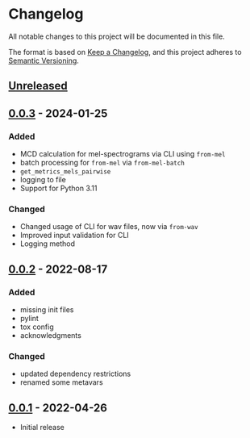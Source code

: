 # Changelog

All notable changes to this project will be documented in this file.

The format is based on [Keep a Changelog](https://keepachangelog.com/en/1.1.0/),
and this project adheres to [Semantic Versioning](https://semver.org/spec/v2.0.0.html).

## [Unreleased]

## [0.0.3] - 2024-01-25

### Added

- MCD calculation for mel-spectrograms via CLI using `from-mel`
- batch processing for `from-mel` via `from-mel-batch`
- `get_metrics_mels_pairwise`
- logging to file
- Support for Python 3.11

### Changed

- Changed usage of CLI for wav files, now via `from-wav`
- Improved input validation for CLI
- Logging method

## [0.0.2] - 2022-08-17

### Added

- missing init files
- pylint
- tox config
- acknowledgments

### Changed

- updated dependency restrictions
- renamed some metavars

## [0.0.1] - 2022-04-26

- Initial release

[unreleased]: https://github.com/jasminsternkopf/mel_cepstral_distance/compare/v0.0.3...HEAD
[0.0.3]: https://github.com/jasminsternkopf/mel_cepstral_distance/compare/v0.0.2...v0.0.3
[0.0.2]: https://github.com/jasminsternkopf/mel_cepstral_distance/compare/v0.0.1...v0.0.2
[0.0.1]: https://github.com/jasminsternkopf/mel_cepstral_distance/releases/tag/v0.0.1
